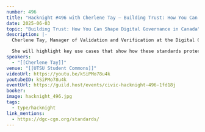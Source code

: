 ```yaml
---
number: 496
title: "Hacknight #496 with Cherlene Tay – Building Trust: How You Can Shape Digital Governance in Canada"
date: 2025-06-03
topic: "Building Trust: How You Can Shape Digital Governance in Canada"
description: |-
  Cherlene Tay, Manager of Validation and Verification at the Digital Governance Council, shares how strong national digital governance standards build public trust by ensuring transparency and accountability.

  She will highlight key use cases that show how these standards protect vulnerable populations and explain how you can play a crucial role in shaping them in Canada.
speakers:
  - "[[Cherlene Tay]]"
venue: "[[UTSU Student Commons]]"
videoUrl: https://youtu.be/kSiPMo78u4k
youtubeID: kSiPMo78u4k
eventUrl: https://guild.host/events/civic-hacknight-496-1fd18j
booker: 
image: hacknight_496.jpg
tags:
  - type/hacknight
link_mentions:
  - https://dgc-cgn.org/standards/
---
```

